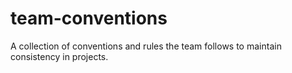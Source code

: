 # team-conventions
 A collection of conventions and rules the team follows to maintain consistency in projects.
